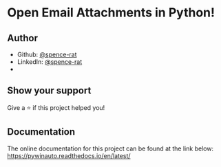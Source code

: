 # Open Email Attachments in Python!

## Author

* Github: [@spence-rat](https://github.com/spence-rat)
* LinkedIn: [@spence-rat](https://www.linkedin.com/in/spencerbrowntx/)
* 
## Show your support

Give a ⭐️ if this project helped you!

## Documentation
The online documentation for this project can be found at the link below:
https://pywinauto.readthedocs.io/en/latest/
